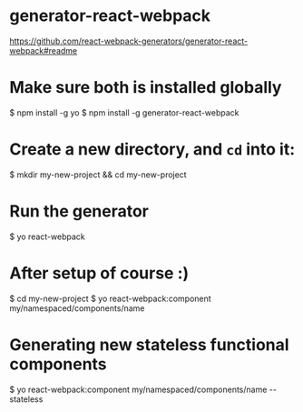 # generator-react-webpack  


https://github.com/react-webpack-generators/generator-react-webpack#readme




# Make sure both is installed globally

$ npm install -g yo
$ npm install -g generator-react-webpack


# Create a new directory, and `cd` into it:

$ mkdir my-new-project && cd my-new-project

# Run the generator

$ yo react-webpack


# After setup of course :)
$ cd my-new-project
$ yo react-webpack:component my/namespaced/components/name


# Generating new stateless functional components

$ yo react-webpack:component my/namespaced/components/name --stateless





